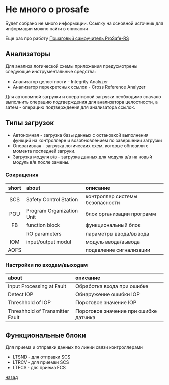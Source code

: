 # Не много о prosafe

Будет собрано не много информации. Ссылку на основной источник для информации можно найти в описании

Eще раз про работу
[Пошаговый самоучитель ProSafe-RS](http://www.maxplant.ru/article/prosafe_tutorial_content.php)

## Анализаторы

Для анализа логической схемы приложения предусмотрены следующие инструментальные средства:
* Анализатор целостности - Integrity Analyzer
* Анализатор перекретсных ссылок - Cross Reference Analyzer

Для автономной загрузки и оперативной загрузки необходимо сначало выполнить операцию подтверждения для анализатора целостности, а затем - операцию подтверждения для анализатора ссылок.

## Типы загрузок
* Автономная - загрузка базы данных с остановкой выполнения функций на контроллере и возобновлением по завершении загрузки
* Оперативная - загрузка логических схем, которые обновили с момента последней загруки.
* Загрузка модуля в/в - загрузка данных для модуля в/в на новый модуль в/в после замены.

### Сокращения

| short|about|описание |
|:------:|:------|:------|
|SCS| Safety Control Station  | контроллер системы безопасности  |
|POU   |Program Organization Unit   |блок организации программ   |
| FB  | function block  | функциональный блок  |
|   | I/O parameters | параметры ввода/вывода  |
| IOM  |  input/output modul |модуль ввода/вывода   |
|AOFS   |   | подавление сигнализации  |

### Настройки по входам/выходам
| about|описание |
|:------|:------|
| Input Processing at Fault   |Обработка входа при ошибке   |
|  Detect IOP  | Обнаружение ошибки IOP  |
|Threshhold of IOP   | Пороговое значение IOP  |
| Threshhold of Transmitter Fault  |  Пороговое значение при ошибке датчика |

## Функциональные блоки
Для приема и отправки данных по линии связи контроллерами
* LTSND - для отправки SCS
* LTRCV - для приемки SCS
* LTFCS - для приема FCS

[назад](../index.md)
